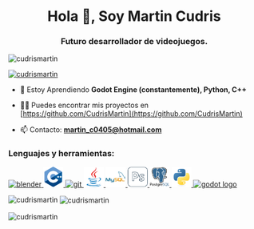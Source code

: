 <h1 align="center">Hola 👋, Soy Martin Cudris</h1>
<h3 align="center">Futuro desarrollador de videojuegos.</h3>

<p align="left"> <img src="https://komarev.com/ghpvc/?username=cudrismartin&label=Profile%20views&color=0e75b6&style=flat" alt="cudrismartin" /> </p>

<p align="left"> <a href="https://github.com/ryo-ma/github-profile-trophy"><img src="https://github-profile-trophy.vercel.app/?username=cudrismartin" alt="cudrismartin" /></a> </p>

- 🌱 Estoy Aprendiendo **Godot Engine (constantemente), Python, C++**

- 👨‍💻 Puedes encontrar mis proyectos en [https://github.com/CudrisMartin](https://github.com/CudrisMartin)

- 📫 Contacto: **martin_c0405@hotmail.com**



<h3 align="left">Lenguajes y herramientas:</h3>
<p align="left"> <a href="https://www.blender.org/" target="_blank" rel="noreferrer"> <img src="https://download.blender.org/branding/community/blender_community_badge_white.svg" alt="blender" width="40" height="40"/> </a> <a href="https://www.w3schools.com/cpp/" target="_blank" rel="noreferrer"> <img src="https://raw.githubusercontent.com/devicons/devicon/master/icons/cplusplus/cplusplus-original.svg" alt="cplusplus" width="40" height="40"/> </a> <a href="https://git-scm.com/" target="_blank" rel="noreferrer"> <img src="https://www.vectorlogo.zone/logos/git-scm/git-scm-icon.svg" alt="git" width="40" height="40"/> </a> <a href="https://www.java.com" target="_blank" rel="noreferrer"> <img src="https://raw.githubusercontent.com/devicons/devicon/master/icons/java/java-original.svg" alt="java" width="40" height="40"/> </a> <a href="https://www.mysql.com/" target="_blank" rel="noreferrer"> <img src="https://raw.githubusercontent.com/devicons/devicon/master/icons/mysql/mysql-original-wordmark.svg" alt="mysql" width="40" height="40"/> </a> <a href="https://www.photoshop.com/en" target="_blank" rel="noreferrer"> <img src="https://raw.githubusercontent.com/devicons/devicon/master/icons/photoshop/photoshop-line.svg" alt="photoshop" width="40" height="40"/> </a> <a href="https://www.postgresql.org" target="_blank" rel="noreferrer"> <img src="https://raw.githubusercontent.com/devicons/devicon/master/icons/postgresql/postgresql-original-wordmark.svg" alt="postgresql" width="40" height="40"/> </a> <a href="https://www.python.org" target="_blank" rel="noreferrer"> <img src="https://raw.githubusercontent.com/devicons/devicon/master/icons/python/python-original.svg" alt="python" width="40" height="40"/> </a>  <a href="https://godotengine.org/" target="_blank" rel="noreferrer"> <img src="https://cdn.jsdelivr.net/gh/devicons/devicon/icons/godot/godot-original.svg" height="40" alt="godot logo"  /> </a>

<p><img align="left" src="https://github-readme-stats.vercel.app/api/top-langs?username=cudrismartin&show_icons=true&locale=en&layout=compact" alt="cudrismartin" /></p>

<p>&nbsp;<img align="center" src="https://github-readme-stats.vercel.app/api?username=cudrismartin&show_icons=true&locale=en" alt="cudrismartin" /></p>

<p><img align="center" src="https://github-readme-streak-stats.herokuapp.com/?user=cudrismartin&" alt="cudrismartin" /></p>
